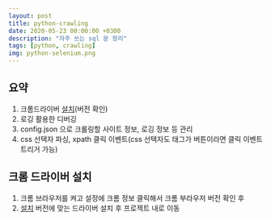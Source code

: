 ```yaml
---
layout: post
title: python-crawling
date: 2020-05-23 00:00:00 +0300
description: "자주 쓰는 sql 문 정리"
tags: [python, crawling]
img: python-selenium.png
---
```


## 요약
1. 크롬드라이버 [설치][설치](버전 확인)
2. 로깅 활용한 디버깅
3. config.json 으로 크롤링할 사이트 정보, 로깅 정보 등 관리
4. css 선택자 파싱, xpath 클릭 이벤트(css 선택자도 태그가 버튼이라면 클릭 이벤트 트리거 가능) 


## 크롬 드라이버 설치
1. 크롬 브라우저를 켜고 설정에 크롬 정보 클릭해서 크롬 부라우저 버전 확인 후
2. [설치][설치] 버전에 맞는 드라이버 설치 후 프로젝트 내로 이동



[설치]:[https://sites.google.com/a/chromium.org/chromedriver/downloads]